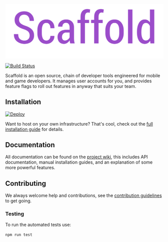 <img src="./submission-docs/branding/banner.png" alt="Scaffold" align="center">

[![Build Status](https://travis-ci.com/BlueHatbRit/scaffold.svg?token=uKQNYaxm8ezJxFzXFwrT&branch=master)](https://travis-ci.com/BlueHatbRit/scaffold)

Scaffold is an open source, chain of developer tools engineered for mobile and game developers. It manages user accounts for you, and provides feature flags to roll out features in anyway that suits your team.

## Installation

[![Deploy](https://www.herokucdn.com/deploy/button.svg)](https://heroku.com/deploy?template=https://github.com/BlueHatbRit/scaffold/tree/master)

Want to host on your own infrastructure? That's cool, check out the [full installation guide](https://github.com/BlueHatbRit/scaffold/wiki/Installation) for details.

## Documentation

All documentation can be found on the [project wiki](https://github.com/BlueHatbRit/scaffold/wiki), this includes API documentation, manual installation guides, and an explanation of some more powerful features.

## Contributing

We always welcome help and contributions, see the [contribution guidelines](./CONTRIBUTING.md) to get going.

### Testing

To run the automated tests use:

```npm run test```